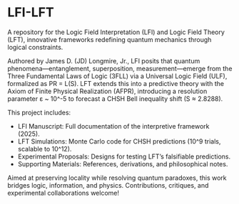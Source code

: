 # LFI-LFT
A repository for the Logic Field Interpretation (LFI) and Logic Field Theory (LFT), innovative frameworks redefining quantum mechanics through logical constraints.

Authored by James D. (JD) Longmire, Jr., LFI posits that quantum phenomena—entanglement, superposition, measurement—emerge from the Three Fundamental Laws of Logic (3FLL) via a Universal Logic Field (ULF), formalized as PR = L(S). LFT extends this into a predictive theory with the Axiom of Finite Physical Realization (AFPR), introducing a resolution parameter ε ~ 10^-5 to forecast a CHSH Bell inequality shift (S ≈ 2.8288).

This project includes:
- LFI Manuscript: Full documentation of the interpretive framework (2025).
- LFT Simulations: Monte Carlo code for CHSH predictions (10^9 trials, scalable to 10^12).
- Experimental Proposals: Designs for testing LFT’s falsifiable predictions.
- Supporting Materials: References, derivations, and philosophical notes.

Aimed at preserving locality while resolving quantum paradoxes, this work bridges logic, information, and physics. Contributions, critiques, and experimental collaborations welcome!
```
